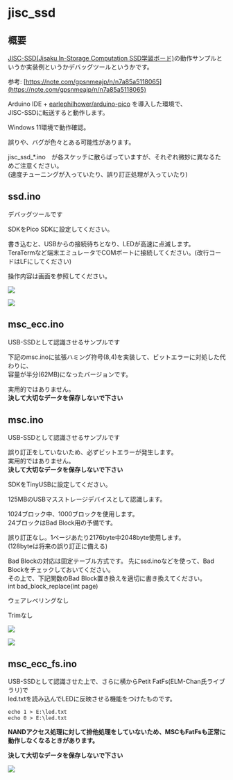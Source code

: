 # jisc_ssd
## 概要
[JISC-SSD(Jisaku In-Storage Computation SSD学習ボード)](https://crane-elec.co.jp/products/vol-28/)の動作サンプルというか実装例というかデバッグツールというかです。

参考: [https://note.com/gpsnmeajp/n/n7a85a5118065](https://note.com/gpsnmeajp/n/n7a85a5118065)

Arduino IDE + [earlephilhower/arduino-pico](https://github.com/earlephilhower/arduino-pico) を導入した環境で、  
JISC-SSDに転送すると動作します。

Windows 11環境で動作確認。

誤りや、バグが色々とある可能性があります。

jisc_ssd_*.ino　が各スケッチに散らばっていますが、それぞれ微妙に異なるためご注意ください。  
(速度チューニングが入っていたり、誤り訂正処理が入っていたり)

## ssd.ino
デバッグツールです

SDKをPico SDKに設定してください。

書き込むと、USBからの接続待ちとなり、LEDが高速に点滅します。  
TeraTermなど端末エミュレータでCOMポートに接続してください。(改行コードはLFにしてください)

操作内容は画面を参照してください。

![](screen.png)

![](config.png)

## msc_ecc.ino
USB-SSDとして認識させるサンプルです

下記のmsc.inoに拡張ハミング符号(8,4)を実装して、ビットエラーに対処した代わりに、  
容量が半分(62MB)になったバージョンです。

実用的ではありません。  
**決して大切なデータを保存しないで下さい**

## msc.ino
USB-SSDとして認識させるサンプルです

誤り訂正をしていないため、必ずビットエラーが発生します。  
実用的ではありません。  
**決して大切なデータを保存しないで下さい**

SDKをTinyUSBに設定してください。

125MBのUSBマスストレージデバイスとして認識します。

1024ブロック中、1000ブロックを使用します。  
24ブロックはBad Block用の予備です。

誤り訂正なし。1ページあたり2176byte中2048byte使用します。  
(128byteは将来の誤り訂正に備える)

Bad Blockの対応は固定テーブル方式です。
先にssd.inoなどを使って、Bad Blockをチェックしておいてください。  
その上で、下記関数のBad Block置き換えを適切に書き換えてください。  
int bad_block_replace(int page)

ウェアレベリングなし

Trimなし

![](check.png)

![](disc.png)

## msc_ecc_fs.ino
USB-SSDとして認識させた上で、さらに横からPetit FatFs(ELM-Chan氏ライブラリ)で  
led.txtを読み込んでLEDに反映させる機能をつけたものです。

```
echo 1 > E:\led.txt
echo 0 > E:\led.txt
```

**NANDアクセス処理に対して排他処理をしていないため、MSCもFatFsも正常に動作しなくなるときがあります。**

**決して大切なデータを保存しないで下さい**

![](block.png)


